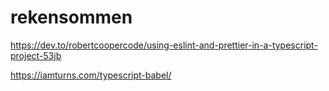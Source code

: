 # rekensommen

https://dev.to/robertcoopercode/using-eslint-and-prettier-in-a-typescript-project-53jb

https://iamturns.com/typescript-babel/